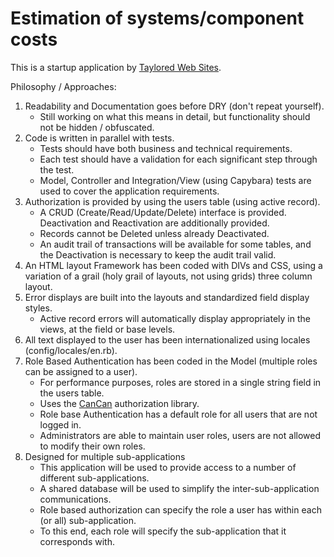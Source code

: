 # Estimation of systems/component costs

This is a startup application by [Taylored Web Sites](http://www.tayloredwebsites.com).

Philosophy / Approaches:

1. Readability and Documentation goes before DRY (don't repeat yourself).
	* Still working on what this means in detail, but functionality should not be hidden / obfuscated.
2. Code is written in parallel with tests.
	* Tests should have both business and technical requirements.
	* Each test should have a validation for each significant step through the test.
	* Model, Controller and Integration/View (using Capybara) tests are used to cover the application requirements.
3. Authorization is provided by using the users table (using active record).
	* A CRUD (Create/Read/Update/Delete) interface is provided.  Deactivation and Reactivation are additionally provided.
	* Records cannot be Deleted unless already Deactivated.
	* An audit trail of transactions will be available for some tables, and the Deactivation is necessary to keep the audit trail valid.
4. An HTML layout Framework has been coded with DIVs and CSS, using a variation of a grail (holy grail of layouts, not using grids) three column layout.
5. Error displays are built into the layouts and standardized field display styles.
	* Active record errors will automatically display appropriately in the views, at the field or base levels.
6. All text displayed to the user has been internationalized using locales (config/locales/en.rb).
7. Role Based Authentication has been coded in the Model (multiple roles can be assigned to a user).
	* For performance purposes, roles are stored in a single string field in the users table.
	* Uses the  [CanCan](https://github.com/ryanb/cancan) authorization library.
	* Role base Authentication has a default role for all users that are not logged in.
	* Administrators are able to maintain user roles, users are not allowed to modify their own roles.
8. Designed for multiple sub-applications
	* This application will be used to provide access to a number of different sub-applications.
	* A shared database will be used to simplify the inter-sub-application communications.
	* Role based authorization can specify the role a user has within each (or all) sub-application.
	* To this end, each role will specify the sub-application that it corresponds with.

